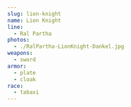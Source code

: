 ```yaml
---
slug: lion-knight
name: Lion Knight
line:
  - Ral Partha
photos:
  - ./RalPartha-LionKnight-Dankel.jpg
weapons:
  - sword
armor:
  - plate
  - cloak
race:
  - tabaxi
---
```

